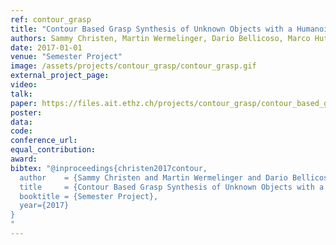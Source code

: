 ```yaml
---
ref: contour_grasp
title: "Contour Based Grasp Synthesis of Unknown Objects with a Humanoid Hand"
authors: Sammy Christen, Martin Wermelinger, Dario Bellicoso, Marco Hutter
date: 2017-01-01
venue: "Semester Project"
image: /assets/projects/contour_grasp/contour_grasp.gif
external_project_page: 
video: 
talk: 
paper: https://files.ait.ethz.ch/projects/contour_grasp/contour_based_grasping.pdf
poster: 
data: 
code: 
conference_url: 
equal_contribution: 
award: 
bibtex: "@inproceedings{christen2017contour,
  author    = {Sammy Christen and Martin Wermelinger and Dario Bellicoso and Marco Hutter},
  title     = {Contour Based Grasp Synthesis of Unknown Objects with a Humanoid Hand},
  booktitle = {Semester Project},
  year={2017}
}
"
---
```


